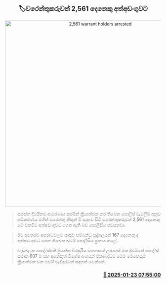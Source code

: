<p align='center'><b><h2 align='center' title='2,561 warrant holders arrested'>🏷වරෙන්තුකරුවන් 2,561 දෙනෙකු අත්අඩංගුවට</h2></b></p>
<p align='center'><img src='https://helakuru.sgp1.cdn.digitaloceanspaces.com/esana/images/lib/srilanka-police[1].jpg' width='600' alt='2,561 warrant holders arrested'></p>

> සමස්ත දිවයිනම ආවරණය කරමින් ක්‍රියාත්මක කර තිබෙන පොලිස් වැටලීම් අනුව අධිකරණය මගින් වරෙන්තු නිකුත් වී සැඟව සිටි වරෙන්තුකරුවන් 2,561 දෙනෙකු මේ වනවිට අත්අඩංගුවට ගෙන ඇති බව පොලීසිය පවසනවා.

> ඊට අමතරව අපරාධවලට ඍජුව සම්බන්ධ පුද්ගලයන් 167 දෙනෙකු ද අත්අඩංගුවට ගෙන තිබෙන බවයි පොලීසිය ප්‍රකාශ කළේ.

> වැඩබලන පොලිස්පති ප්‍රියන්ත වීරසූරිය මහතාගේ උපදෙස් මත දිවයිනේ පොලිස් ස්ථාන 607 ම සහ අනෙකුත් විශේෂ අංශයන් ඒකාබද්ධව මෙම මෙහෙයුම ක්‍රියාත්මක වන බවයි වැඩිදුරටත් සඳහන් වෙන්නේ.



<h3 align='right'><a href='https://www.helakuru.lk/esana/p/106813/'>📅 2025-01-23 07:55:00</a></h3>
